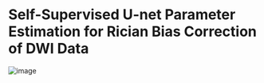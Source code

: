 # Self-Supervised U-net Parameter Estimation for Rician Bias Correction of DWI Data

![image](https://user-images.githubusercontent.com/77843359/190666698-becb7e14-060a-4cff-8298-06500ccb99c2.png)
